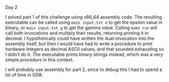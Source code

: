 Day 2

I solved part 1 of this challenge using x86\_64 assembly code.
The resulting executable can be called using `main input.txt e` to get the epsilon value in binary, or `main input.txt g` to get the gamma value.
Calling `make run` will call both invocations and multiply their results, returning printing it in decimal.
I hypothetically could have written the dual-invocation into the assembly itself, but then I would have had to write a procedure to print hardware integers as decimal ASCII values, and that sounded exhausting so I didn't do it. The executable prints binary strings instead, which was a very simple procedure in this context.

I will probably use assembly for part 2, since to debug this I had to spend a lot of time in GDB.
